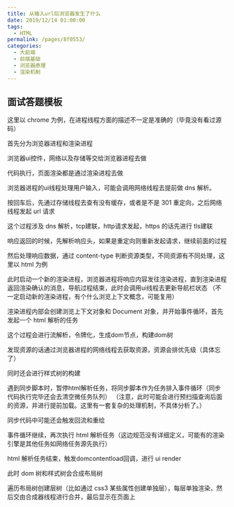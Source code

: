 ```yaml
---
title: 从输入url后浏览器发生了什么
date: 2019/12/14 01:00:00
tags: 
  - HTML
permalink: /pages/8f0553/
categories: 
  - 大前端
  - 前端基础
  - 浏览器原理
  - 渲染机制
---
```


## 面试答题模板

这里以 chrome 为例，在进程线程方面的描述不一定是准确的（毕竟没有看过源码）

首先分为浏览器进程和渲染进程

浏览器ui控件，网络以及存储等交给浏览器进程去做

代码执行，页面渲染都是通过渲染进程去做

<!--more-->

浏览器进程的ui线程处理用户输入，可能会调用网络线程去提前做 dns 解析。

按回车后，先通过存储线程去查有没有缓存，或者是不是 301 重定向，之后网络线程发起 url 请求

这个过程涉及 dns 解析，tcp建联，http请求发起，https 的话先进行 tls建联

响应返回的时候，先解析响应头，如果是重定向则重新发起请求，继续前面的过程

然后处理响应数据，通过 content-type 判断资源类型，不同资源有不同处理，这里以 html 为例

此时启动一个新的渲染进程，浏览器进程将响应内容发往渲染进程，直到渲染进程返回渲染确认的消息，导航过程结束，此时会调用ui线程去更新导航栏状态
（不一定启动新的渲染进程，有个什么浏览上下文概念，可能复用）

渲染进程内部会创建浏览上下文对象和 Document 对象，并开始事件循环，首先发起一个 html 解析的任务

这个过程会进行流解析，令牌化，生成dom节点，构建dom树

发现资源的话通过浏览器进程的网络线程去获取资源，资源会排优先级（具体忘了）

同时还会进行样式树的构建

遇到同步脚本时，暂停html解析任务，将同步脚本作为任务排入事件循环（同步代码执行完毕还会去清空微任务队列）
（注意，此时可能会进行预扫描查询后面的资源，并进行提前加载。这里有一套复杂的处理机制，不具体分析了。）

同步代码中可能还会触发回流和重绘

事件循环继续，再次执行 html 解析任务（这边规范没有详细定义，可能有的渲染引擎是其他任务如网络任务源先执行）

html 解析任务结束，触发domcontentload回调，进行 ui render

此时 dom 树和样式树会合成布局树

遍历布局树创建层树（比如通过 css3 某些属性创建单独层），每层单独渲染，然后交由合成器线程进行合并，最后显示在页面上



